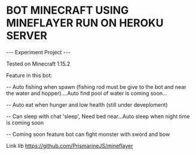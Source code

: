 # BOT MINECRAFT USING MINEFLAYER RUN ON HEROKU SERVER

--- Experiment Project ---

Tested on Minecraft 1.15.2

Feature in this bot:

-- Auto fishing when spawn (fishing rod must be give to the bot and near the water and hopper)....Auto find pool of water is coming soon...

-- Auto eat when hunger and low health (still under deveploment)

-- Can sleep with chat 'sleep', Need bed near...Auto sleep when night time is coming soon

-- Coming soon feature bot can fight monster with sword and bow 

Link lib
https://github.com/PrismarineJS/mineflayer